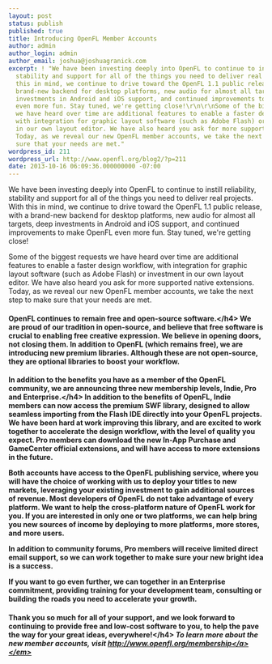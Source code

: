 ```yaml
---
layout: post
status: publish
published: true
title: Introducing OpenFL Member Accounts
author: admin
author_login: admin
author_email: joshua@joshuagranick.com
excerpt: ! "We have been investing deeply into OpenFL to continue to instill reliability,
  stability and support for all of the things you need to deliver real projects. With
  this in mind, we continue to drive toward the OpenFL 1.1 public release, with a
  brand-new backend for desktop platforms, new audio for almost all targets, deep
  investments in Android and iOS support, and continued improvements to make OpenFL
  even more fun. Stay tuned, we're getting close!\r\n\r\nSome of the biggest requests
  we have heard over time are additional features to enable a faster design workflow,
  with integration for graphic layout software (such as Adobe Flash) or investment
  in our own layout editor. We have also heard you ask for more supported native extensions.
  Today, as we reveal our new OpenFL member accounts, we take the next step to make
  sure that your needs are met."
wordpress_id: 211
wordpress_url: http://www.openfl.org/blog2/?p=211
date: 2013-10-16 06:09:36.000000000 -07:00
---
```

We have been investing deeply into OpenFL to continue to instill reliability, stability and support for all of the things you need to deliver real projects. With this in mind, we continue to drive toward the OpenFL 1.1 public release, with a brand-new backend for desktop platforms, new audio for almost all targets, deep investments in Android and iOS support, and continued improvements to make OpenFL even more fun. Stay tuned, we're getting close!

Some of the biggest requests we have heard over time are additional features to enable a faster design workflow, with integration for graphic layout software (such as Adobe Flash) or investment in our own layout editor. We have also heard you ask for more supported native extensions. Today, as we reveal our new OpenFL member accounts, we take the next step to make sure that your needs are met.<a id="more"></a><a id="more-211"></a>
<h4>OpenFL continues to remain free and open-source software.<&#47;h4>
We are proud of our tradition in open-source, and believe that free software is crucial to enabling free creative expression. We believe in opening doors, not closing them. In addition to OpenFL (which remains free), we are introducing new premium libraries. Although these are not open-source, they are optional libraries to boost your workflow.
<h4>In addition to the benefits you have as a member of the OpenFL community, we are announcing three new membership levels, Indie, Pro and Enterprise.<&#47;h4>
In addition to the benefits of OpenFL, Indie members can now access the premium SWF library, designed to allow seamless importing from the Flash IDE directly into your OpenFL projects. We have been hard at work improving this library, and are excited to work together to accelerate the design workflow, with the level of quality you expect. Pro members can download the new In-App Purchase and GameCenter official extensions, and will have access to more extensions in the future.

Both accounts have access to the OpenFL publishing service, where you will have the choice of working with us to deploy your titles to new markets, leveraging your existing investment to gain additional sources of revenue. Most developers of OpenFL do not take advantage of every platform. We want to help the cross-platform nature of OpenFL work for you. If you are interested in only one or two platforms, we can help bring you new sources of income by deploying to more platforms, more stores, and more users.

In addition to community forums, Pro members will receive limited direct email support, so we can work together to make sure your new bright idea is a success.

If you want to go even further, we can together in an Enterprise commitment, providing training for your development team, consulting or building the roads you need to accelerate your growth.
<h4>Thank you so much for all of your support, and we look forward to continuing to provide free and low-cost software to you, to help the pave the way for your great ideas, everywhere!<&#47;h4>
<em>To learn more about the new member accounts, visit&nbsp;<a href="http:&#47;&#47;www.openfl.org&#47;membership">http:&#47;&#47;www.openfl.org&#47;membership<&#47;a><&#47;em>
